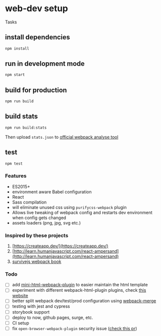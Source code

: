 # web-dev setup

Tasks

## install dependencies

```sh
npm install
```

## run in development mode

```sh
npm start
```

## build for production

```sh
npm run build
```

## build stats

```sh
npm run build:stats
```

Then upload `stats.json` to [official webpack analyse tool](https://webpack.github.io/analyse/)

## test

```sh
npm test
```

### Features

- ES2015+
- environment aware Babel configuration
- React
- Sass compilation
- will eliminate unused css using `purifycss-webpack` plugin
- Allows live tweaking of webpack config and restarts dev environment when config gets changed
- assets loaders (png, jpg, svg etc.)

### Inspired by these projects

1. [https://createapp.dev/](https://createapp.dev/)
2. [http://learn.humanjavascript.com/react-ampersand](http://learn.humanjavascript.com/react-ampersand)
3. [survivejs webpack book](https://survivejs.com/webpack/foreword)

### Todo

- [ ] add [mini-html-webpack-plugin](https://www.npmjs.com/package/mini-html-webpack-plugin) to easier maintain the html template
- [ ] experiment with different webpack-html-plugin plugins, check [this website](https://survivejs.com/webpack/developing/getting-started/)
- [ ] better split webpack dev/test/prod configuration using [webpack-merge](https://survivejs.com/webpack/developing/composing-configuration/#setting-up-webpack-merge)
- [ ] testing with jest and cypress
- [ ] storybook support
- [ ] deploy to now, github pages, surge, etc.
- [ ] CI setup
- [ ] fix `open-browser-webpack-plugin` security issue ([check this pr](https://github.com/baldore/open-browser-webpack-plugin/pull/30))
